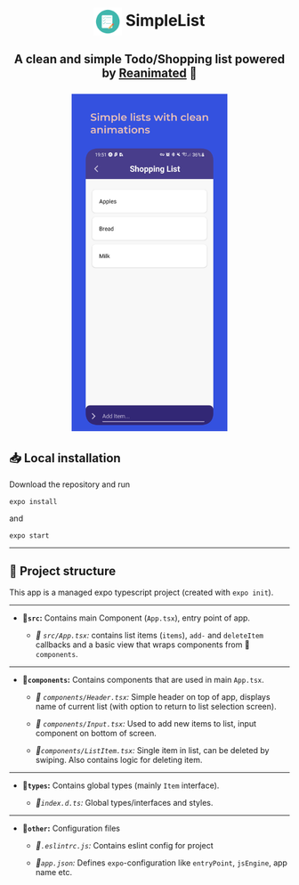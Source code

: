 <div align="center">
  <h1><img align="center" src="./images/icon.png" width="50"/> SimpleList</h1>
  <h2>A clean and simple Todo/Shopping list powered by <a href='https://github.com/software-mansion/react-native-reanimated'>Reanimated</a> 🚀
  <br/><br/><img src="./images/preview.png" width="280" alt="Preview"/></h2>
</div>

## 📥 Local installation

Download the repository and run
```
expo install
```
and
```
expo start
```

---

## 📂 Project structure

This app is a managed expo typescript project (created with `expo init`).

---

* **📁`src`:** Contains main Component (`App.tsx`), entry point of app.

  * *📄 `src/App.tsx`:* contains list items (`items`), `add-` and `deleteItem` callbacks and a basic view that wraps components from 📁`components`.

---

* **📁`components`:** Contains components that are used in main `App.tsx`.

  * *📄 `components/Header.tsx`:* Simple header on top of app, displays name of current list (with option to return to list selection screen).

  * *📄 `components/Input.tsx`:* Used to add new items to list, input component on bottom of screen.

  * *📄`components/ListItem.tsx`:* Single item in list, can be deleted by swiping. Also contains logic for deleting item.

---
* **📁`types`:** Contains global types (mainly `Item` interface).

  * *📄`index.d.ts`:* Global types/interfaces and styles.

---
* **📁`other`:** Configuration files

  * *📄`.eslintrc.js`:* Contains eslint config for project

  * *📄`app.json`:* Defines `expo`-configuration like `entryPoint`, `jsEngine`, app name etc.



